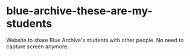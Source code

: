 # blue-archive-these-are-my-students
Website to share Blue Archive's students with other people. No need to capture screen anymore.

